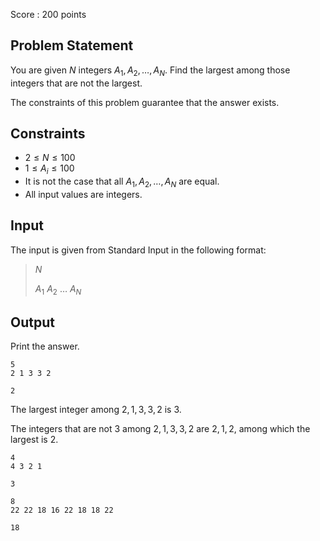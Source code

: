 Score : $200$ points

## Problem Statement

You are given $N$ integers $A_1, A_2, \ldots, A_N$. Find the largest among those integers that are not the largest.

The constraints of this problem guarantee that the answer exists.

## Constraints

- $2 \leq N \leq 100$
- $1 \leq A_i \leq 100$
- It is not the case that all $A_1, A_2, \ldots, A_N$ are equal.
- All input values are integers.

## Input

The input is given from Standard Input in the following format:

> $N$
> 
> $A_1$ $A_2$ $\ldots$ $A_N$

## Output

Print the answer.

```input1
5
2 1 3 3 2
```

```output1
2
```

The largest integer among $2,1,3,3,2$ is $3$.

The integers that are not $3$ among $2,1,3,3,2$ are $2,1,2$, among which the largest is $2$.

```input2
4
4 3 2 1
```

```output2
3
```

```input3
8
22 22 18 16 22 18 18 22
```

```output3
18
```